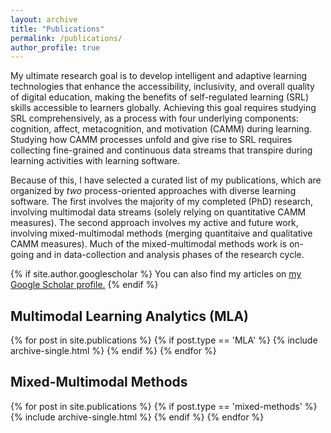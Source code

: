 ```yaml
---
layout: archive
title: "Publications"
permalink: /publications/
author_profile: true
---
```


My ultimate research goal is to develop intelligent and adaptive learning technologies that enhance the accessibility, inclusivity, and overall quality of digital education, making the benefits of self-regulated learning (SRL) skills accessible to learners globally. Achieving this goal requires studying SRL comprehensively, as a process with four underlying components: cognition, affect, metacognition, and motivation (CAMM) during learning. Studying how CAMM processes unfold and give rise to SRL requires collecting fine-grained and continuous data streams that transpire during learning activities with learning software. 

Because of this, I have selected a curated list of my publications, which are organized by _two_ process-oriented approaches with diverse learning software. The first involves the majority of my completed (PhD) research, involving multimodal data streams (solely relying on quantitative CAMM measures). The second approach involves my active and future work, involving mixed-multimodal methods (merging quantitaive and qualitative CAMM measures). Much of the mixed-multimodal methods work is on-going and in data-collection and analysis phases of the research cycle.

{% if site.author.googlescholar %}
  You can also find my articles on <u><a href="{{site.author.googlescholar}}">my Google Scholar profile</a>.</u>
{% endif %}

## Multimodal Learning Analytics (MLA)
{% for post in site.publications %}
  {% if post.type == 'MLA' %}
    {% include archive-single.html %}
  {% endif %}
{% endfor %}

## Mixed-Multimodal Methods
{% for post in site.publications %}
  {% if post.type == 'mixed-methods' %}
    {% include archive-single.html %}
  {% endif %}
{% endfor %}
